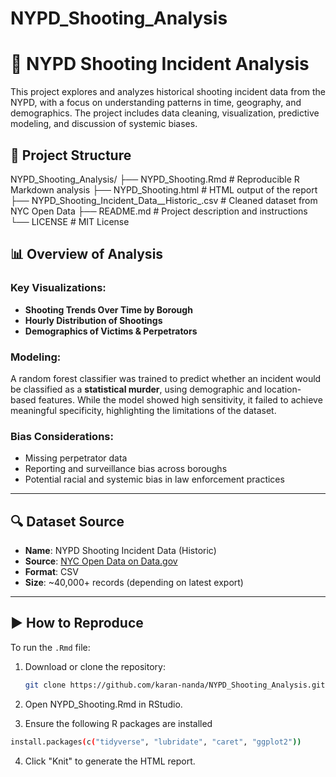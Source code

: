 # NYPD_Shooting_Analysis
# 🗽 NYPD Shooting Incident Analysis

This project explores and analyzes historical shooting incident data from the NYPD, with a focus on understanding patterns in time, geography, and demographics. The project includes data cleaning, visualization, predictive modeling, and discussion of systemic biases.

## 📂 Project Structure

NYPD_Shooting_Analysis/
├── NYPD_Shooting.Rmd # Reproducible R Markdown analysis
├── NYPD_Shooting.html # HTML output of the report
├── NYPD_Shooting_Incident_Data__Historic_.csv # Cleaned dataset from NYC Open Data
├── README.md # Project description and instructions
└── LICENSE # MIT License


## 📊 Overview of Analysis

### Key Visualizations:
- **Shooting Trends Over Time by Borough**
- **Hourly Distribution of Shootings**
- **Demographics of Victims & Perpetrators**

### Modeling:
A random forest classifier was trained to predict whether an incident would be classified as a **statistical murder**, using demographic and location-based features. While the model showed high sensitivity, it failed to achieve meaningful specificity, highlighting the limitations of the dataset.

### Bias Considerations:
- Missing perpetrator data
- Reporting and surveillance bias across boroughs
- Potential racial and systemic bias in law enforcement practices

---

## 🔍 Dataset Source

- **Name**: NYPD Shooting Incident Data (Historic)
- **Source**: [NYC Open Data on Data.gov](https://catalog.data.gov/dataset/nypd-shooting-incident-data-historic)
- **Format**: CSV
- **Size**: ~40,000+ records (depending on latest export)

---

## ▶️ How to Reproduce

To run the `.Rmd` file:

1. Download or clone the repository:
   ```bash
   git clone https://github.com/karan-nanda/NYPD_Shooting_Analysis.git
   ```
2. Open NYPD_Shooting.Rmd in RStudio.

3. Ensure the following R packages are installed
```bash
install.packages(c("tidyverse", "lubridate", "caret", "ggplot2"))
```
4. Click "Knit" to generate the HTML report.

   
